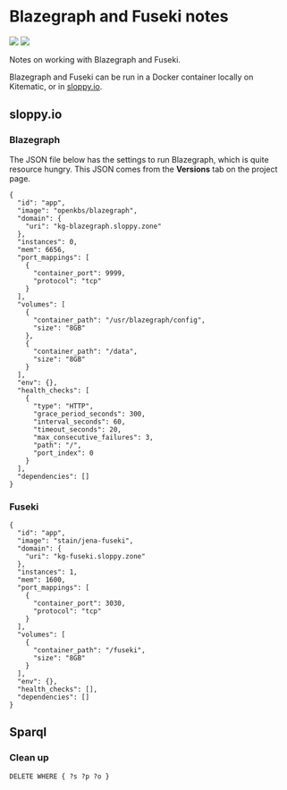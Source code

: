 # Blazegraph and Fuseki notes

![](https://raw.githubusercontent.com/rdmpage/blazegraph-notes/master/blazegraph_by_systap_favicon.png)
![](https://raw.githubusercontent.com/rdmpage/blazegraph-notes/master/quS6q6Yu.png)

Notes on working with Blazegraph and Fuseki.

Blazegraph and Fuseki can be run in a Docker container locally on Kitematic, or in [sloppy.io](https://sloppy.io).

## sloppy.io

### Blazegraph

The JSON file below has the settings to run Blazegraph, which is quite resource hungry. This JSON comes from the **Versions** tab on the project page.

```
{
  "id": "app",
  "image": "openkbs/blazegraph",
  "domain": {
    "uri": "kg-blazegraph.sloppy.zone"
  },
  "instances": 0,
  "mem": 6656,
  "port_mappings": [
    {
      "container_port": 9999,
      "protocol": "tcp"
    }
  ],
  "volumes": [
    {
      "container_path": "/usr/blazegraph/config",
      "size": "8GB"
    },
    {
      "container_path": "/data",
      "size": "8GB"
    }
  ],
  "env": {},
  "health_checks": [
    {
      "type": "HTTP",
      "grace_period_seconds": 300,
      "interval_seconds": 60,
      "timeout_seconds": 20,
      "max_consecutive_failures": 3,
      "path": "/",
      "port_index": 0
    }
  ],
  "dependencies": []
}
```

### Fuseki

```
{
  "id": "app",
  "image": "stain/jena-fuseki",
  "domain": {
    "uri": "kg-fuseki.sloppy.zone"
  },
  "instances": 1,
  "mem": 1600,
  "port_mappings": [
    {
      "container_port": 3030,
      "protocol": "tcp"
    }
  ],
  "volumes": [
    {
      "container_path": "/fuseki",
      "size": "8GB"
    }
  ],
  "env": {},
  "health_checks": [],
  "dependencies": []
}
```

## Sparql

### Clean up

```
DELETE WHERE { ?s ?p ?o }
```


